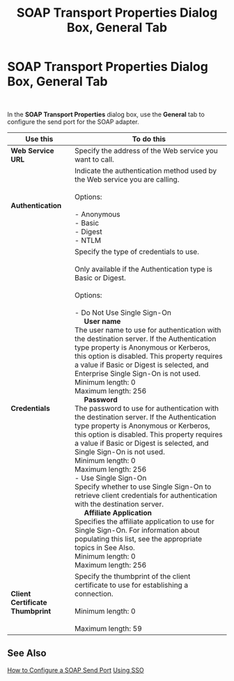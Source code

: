 ﻿---
title: SOAP Transport Properties Dialog Box, General Tab
TOCTitle: SOAP Transport Properties Dialog Box, General Tab
ms:assetid: 28abbac8-d51d-4094-a5fb-b62df2d350b8
ms:mtpsurl: https://msdn.microsoft.com/en-us/library/Aa559300(v=BTS.80)
ms:contentKeyID: 51526959
ms.date: 08/30/2017
mtps_version: v=BTS.80
f1_keywords:
- bts10.adaptors.soap.transport.general
---

# SOAP Transport Properties Dialog Box, General Tab

 

In the **SOAP Transport Properties** dialog box, use the **General** tab to configure the send port for the SOAP adapter.

<table>
<thead>
<tr class="header">
<th>Use this</th>
<th>To do this</th>
</tr>
</thead>
<tbody>
<tr class="odd">
<td><strong>Web Service URL</strong></td>
<td>Specify the address of the Web service you want to call.</td>
</tr>
<tr class="even">
<td><strong>Authentication</strong></td>
<td>Indicate the authentication method used by the Web service you are calling.<br />
<br />
Options:<br />
<br />
- Anonymous<br />
- Basic<br />
- Digest<br />
- NTLM</td>
</tr>
<tr class="odd">
<td><strong>Credentials</strong></td>
<td>Specify the type of credentials to use.<br />
<br />
Only available if the Authentication type is Basic or Digest.<br />
<br />
Options:<br />
<br />
- Do Not Use Single Sign-On<br />
     <strong>User name</strong><br />
The user name to use for authentication with the destination server. If the Authentication type property is Anonymous or Kerberos, this option is disabled. This property requires a value if Basic or Digest is selected, and Enterprise Single Sign-On is not used.<br />
Minimum length: 0<br />
Maximum length: 256<br />
     <strong>Password</strong><br />
The password to use for authentication with the destination server. If the Authentication type property is Anonymous or Kerberos, this option is disabled. This property requires a value if Basic or Digest is selected, and Single Sign-On is not used.<br />
Minimum length: 0<br />
Maximum length: 256<br />
- Use Single Sign-On<br />
Specify whether to use Single Sign-On to retrieve client credentials for authentication with the destination server.<br />
     <strong>Affiliate Application</strong><br />
Specifies the affiliate application to use for Single Sign-On. For information about populating this list, see the appropriate topics in See Also.<br />
Minimum length: 0<br />
Maximum length: 256</td>
</tr>
<tr class="even">
<td><strong>Client Certificate Thumbprint</strong></td>
<td>Specify the thumbprint of the client certificate to use for establishing a connection.<br />
<br />
Minimum length: 0<br />
<br />
Maximum length: 59</td>
</tr>
</tbody>
</table>


## See Also

[How to Configure a SOAP Send Port](https://msdn.microsoft.com/en-us/library/aa559642\(v=bts.80\))  
[Using SSO](https://msdn.microsoft.com/en-us/library/aa561654\(v=bts.80\))

